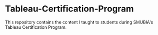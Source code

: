 # Tableau-Certification-Program
This repository contains the content I taught to students during SMUBIA's Tableau Certification Program.
